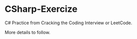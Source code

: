 # CSharp-Exercize

C# Practice from Cracking the Coding Interview or LeetCode.

More details to follow.
